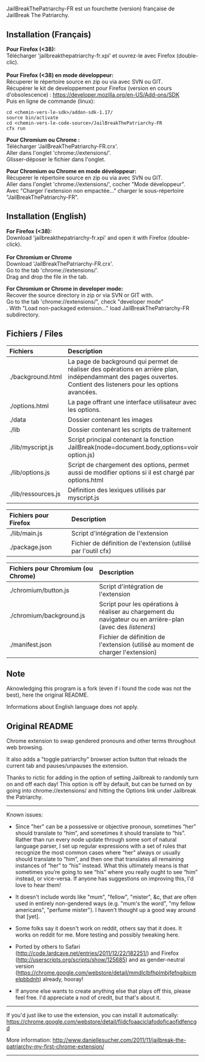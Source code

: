 #
JailBreakThePatriarchy-FR est un fourchette (version) française de JailBreak The Patriarchy.

Installation (Français)
--------------------------------------------------------------------------------------------------------------
**Pour Firefox (<38):**<br>
Télécharger 'jailbreakthepatriarchy-fr.xpi' et ouvrez-le avec Firefox (double-clic).<br>
<br>
**Pour Firefox (<38) en mode développeur:**<br>
Récuperer le répertoire source en zip ou  via avec SVN ou GIT.<br>
Récupérer le kit de developpement pour Firefox (version en cours d'obsolescence) :
https://developer.mozilla.org/en-US/Add-ons/SDK <br>
Puis en ligne de commande (linux):
```
cd <chemin-vers-le-sdk>/addon-sdk-1.17/
source bin/activate
cd <chemin-vers-le-code-source>/JailBreakThePatriarchy-FR
cfx run
```

**Pour Chromium ou Chrome :**<br>
Télécharger 'JailBreakThePatriarchy-FR.crx'.<br>
Aller dans l'onglet 'chrome://extensions/'.<br>
Glisser-déposer le fichier dans l'onglet.<br>

**Pour Chromium ou Chrome en mode développeur:** <br>
Récuperer le répertoire source en zip ou  via avec SVN ou GIT.<br>
Aller dans l'onglet 'chrome://extensions/', cocher "Mode développeur".<br>
Avec "Charger l'extension non empactée..." charger le sous-répertoire "JailBreakThePatriarchy-FR".<br>

Installation (English)
--------------------------------------------------------------------------------------------------------------
**For Firefox (<38):** <br>
Download 'jailbreakthepatriarchy-fr.xpi' and open it with Firefox (double-click). <br>
<br>
**For Chromium or Chrome** <br>
Download 'JailBreakThePatriarchy-FR.crx'.<br>
Go to the tab 'chrome://extensions/'.<br>
Drag and drop the file in the tab. <br>

**For Chromium or Chrome in developer mode:** <br>
Recover the source directory in zip or via SVN or GIT with. <br>
Go to the tab 'chrome://extensions/", check "developer mode"<br>.
With "Load non-packaged extension..."  load JailBreakThePatriarchy-FR subdirectory.<br>

Fichiers / Files
--------------------------------------------------------------------------------------------------------------
|Fichiers | Description |
| :---| :---|
|./background.html | La page de background qui permet de réaliser des opérations en arrière plan, indépendammant des pages ouvertes. Contient des listeners pour les options avancées. |
|./options.html | La page offrant une interface utilisateur avec les options. |
|./data| Dossier contenant les images |
|./lib| Dossier contenant les scripts de traitement |
|./lib/myscript.js| Script principal contenant la fonction JailBreak(node=document.body,options=voir option.js) |
|./lib/options.js| Script de chargement des options, permet aussi de modifier options si il est chargé par options.html |
|./lib/ressources.js| Définition des lexiques utilisés par myscript.js |

|Fichiers pour Firefox | Description |
| :---| :---|
|./lib/main.js| Script d'intégration de l'extension |
|./package.json| Fichier de définition de l'extension (utilisé par l'outil cfx) |

|Fichiers pour Chromium (ou Chrome) | Description |
| :---| :---|
|./chromium/button.js| Script d'intégration de l'extension |
|./chromium/background.js| Script pour les opérations à réaliser au chargement du navigateur ou en arrière-plan (avec des _listeners_)|
|./manifest.json| Fichier de définition de l'extension (utilisé au moment de charger l'extension) |

Note
--------------------------------------------------------------------------------------------------------------
Aknowledging this program is a fork (even if i found the code was not the best), here the original README.

Informations about English language does not apply.

Original README
--------------------------------------------------------------------------------------------------------------
Chrome extension to swap gendered pronouns and other terms throughout web browsing.

It also adds a "toggle patriarchy" browser action button that reloads the current tab and pauses/unpauses the extension.

Thanks to rictic for adding in the option of setting Jailbreak to randomly turn on and off each day! This option is off by default, but can be turned on by going into chrome://extensions/ and hitting the Options link under Jailbreak the Patriarchy.

***

Known issues:

- Since "her" can be a possessive or objective pronoun, sometimes “her” should translate to “him”, and sometimes it should translate to “his”. Rather than run every node update through some sort of natural language parser, I set up regular expressions with a set of rules that recognize the most common cases where “her” always or usually should translate to “him”, and then one that translates all remaining instances of “her” to “his” instead. What this ultimately means is that sometimes you’re going to see “his” where you really ought to see “him” instead, or vice-versa. If anyone has suggestions on improving this, I'd love to hear them!

- It doesn't include words like "mum", "fellow", "mister", &c, that are often used in entirely non-gendered ways (e.g. "mum's the word", "my fellow americans", "perfume mister"). I haven't thought up a good way around that [yet].

- Some folks say it doesn't work on reddit, others say that it does. It works on reddit for me. More testing and possibly tweaking here.

- Ported by others to Safari (http://code.lardcave.net/entries/2011/12/22/182251/) and Firefox (http://userscripts.org/scripts/show/125685) and as gender-neutral version (https://chrome.google.com/webstore/detail/mmdlclbfhplmbjfefngjbicmelpbbdnh) already, hooray!

- If anyone else wants to create anything else that plays off this, please feel free. I'd appreciate a nod of credit, but that's about it.

***

If you'd just like to use the extension, you can install it automatically:
https://chrome.google.com/webstore/detail/fiidcfoaaciclafodoficaofidfencgd

More information:
http://www.daniellesucher.com/2011/11/jailbreak-the-patriarchy-my-first-chrome-extension/

-------------------------------------------------------------------------------------------------------------------------

